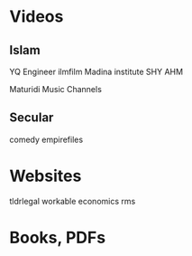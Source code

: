 # Videos
## Islam
YQ
Engineer
ilmfilm
Madina institute
SHY
AHM

Maturidi
Music Channels
## Secular
comedy
empirefiles

# Websites
tldrlegal
workable economics
rms

# Books, PDFs